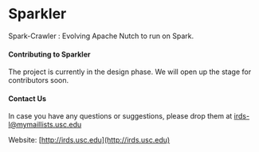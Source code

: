 # Sparkler

Spark-Crawler : Evolving Apache Nutch to run on Spark. 


#### Contributing to Sparkler

The project is currently in the design phase. We will open up the stage for contributors soon.


#### Contact Us

In case you have any questions or suggestions, please drop them at [irds-l@mymaillists.usc.edu](mailto:irds-l@mymaillists.usc.edu)

Website: [http://irds.usc.edu](http://irds.usc.edu)